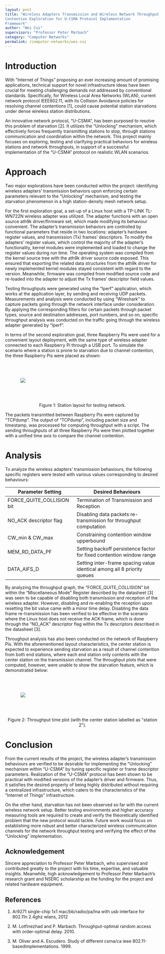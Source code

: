 ```yaml
---
layout: post
title: "Wireless Adapters Transmission and Wireless Network Throughput
Contention Exploration for U-CSMA Protocol Implementation
Framework"
author: "Wei Cui"
supervisors: "Professor Peter Marbach"
category: "Computer Networks"
permalink: /computer-networks/wei-cui
---
```


Introduction
============

With “Internet of Things” proposing an ever increasing amount of
promising applications, technical support for novel infrastructure ideas
have been crucial for meeting challenging demands not addressed by
conventional standards. Specifically, for Wireless Local Area Networks
(WLAN), current network protocol IEEE802.11, with its Collision
Avoidance policies for resolving channel contentions [1], could
cause potential station starvations under dense wireless station
distributions. 

An innovative network protocol, “U-CSMA”, has been
purposed to resolve this problem of starvation [2]. It utilizes
the “Unlocking” mechanism, which effectively forces frequently
transmitting stations to stop, through stations communication and
coordination within the network. This project mainly focuses on
exploring, testing and clarifying practical behaviors for wireless
stations and network throughputs, in support of a successful
implementation of the “U-CSMA” protocol on realistic WLAN scenarios.

Approach 
========

Two major explorations have been conducted within the project:
identifying wireless adapters’ transmission behaviors upon enforcing
certain parameters relevant to the “Unlocking” mechanism, and testing
the starvation phenomenon in a high station-density mesh network setup.

For the first exploration goal, a set-up of a Linux host with a TP-LINK
TL-WN722N wireless adapter was utilized. The adapter functions with an
open source ath9k driver/firmware set, which made modifying its
behaviour convenient. The adapter’s transmission behaviors are
controlled by functional parameters that reside in two locations:
adapter’s hardware register values, and transmission (Tx) frames’
descriptors. To modify the adapters’ register values, which control the
majority of the adapter’s functionality, kernel modules were implemented
and loaded to change the register values during run time. The operating
system was compiled from the kernel source tree with the ath9k driver
source code exposed. This ensured that exporting the related data
structures from the ath9k driver for newly implemented kernel modules
stayed consistent with regard to the version. Meanwhile, firmware was
compiled from modified source code and re-loaded into the adapter to
adjust the Tx frames’ descriptor field values. 

Testing throughputs were
generated using the “Iperf” application, which works at the application
layer, by sending and receiving UDP packets. Measurements and analysis
were conducted by using “Wireshark” to capture packets going through the
network interface under consideration. By applying the corresponding
filters for certain packets through packet types, source and destination
addresses, port numbers, and so on, specific throughput analysis was
conducted on the traffic going through the wireless adapter generated by
“Iperf”. 

In terms of the second exploration goal, three Raspberry Pis
were used for a convenient layout deployment, with the same type of
wireless adapter connected to each Raspberry Pi through a USB port. To
simulate the scenario where a station is prone to starvation due to
channel contention, the three Raspberry Pis were placed as shown:

<img style="margin:50" src="{{ site.baseurl }}/assets/cwei-layout.png"/>

<p style="text-align:center">Figure 1: Station layout for testing network.</p>

The packets transmitted between Raspberry Pis were captured by
“TCPdump”. The output of “TCPdump”, including packet size and timestamp,
was processed for computing throughput with a script. The sending
throughputs of all three Raspberry Pis were then plotted together with a
unified time axis to compare the channel contention.

Analysis
========

To analyze the wireless adapters’ transmission behaviours, the following
specific registers were tested with various values corresponding to
desired behaviours:


| Parameter Setting         | Desired Behaviours                                                      |
|---------------------------|-------------------------------------------------------------------------|
| FORCE_QUITE_COLLISION bit | Termination of Transmission and Reception                               |
| NO_ACK descriptor flag    | Disabling data packets re-transmission for throughput computation       |
| CW_min & CW_max           | Constraining contention window upperbound                               |
| MEM_RD_DATA_PF            | Setting backoff persistence factor for fixed contention window range    |
| DATA_AIFS_D               | Setting inter-frame spacing value identical among all 8 priority queues | 

 
 By analyzing the throughput graph, the “FORCE\_QUITE\_COLLISION” bit
within the “Miscellaneous Mode” Register described by the datasheet
[3] was seen to be capable of disabling both transmission and
reception of the wireless adapter. However, disabling and re-enabling
the reception upon resetting the bit value came with a minor time delay.
Disabling the data frame re-transmission has been verified to be
effective in the scenario where the Linux host does not receive the ACK
frame, which is done through the “NO\_ACK” descriptor flag within the Tx
descriptors described in the datasheet [3]. 

Throughput analysis
has also been conducted on the network of Raspberry Pis. With the
aforementioned layout characteristics, the center station is expected to
experience sending starvation as a result of channel contention from
both end stations, where each end station only contents with the center
station on the transmission channel. The throughput plots that were
computed, however, were unable to show the starvation feature, which is
demonstrated below:

<img style="margin:50" src="{{ site.baseurl }}/assets/cwei-throughput.png"/>

<p style="text-align:center">Figure 2: Throughput time plot (with the center station labelled as "station 2").</p>


Conclusion
==========

From the current results of the project, the wireless adapter’s
transmission behaviours are verified to be desirable for implementing
the “Unlocking” mechanism within “U-CSMA” by tuning specific register or
frame descriptor parameters. Realization of the “U-CSMA” protocol has
been shown to be practical with modified versions of the adapter’s
driver and firmware. Thus, it satisfies the desired property of being
highly distributed without requiring a centralized infrastructure, which
caters to the characteristics of the “Internet of Things”
infrastructure. 

On the other hand, starvation has not been observed so
far with the current wireless network setup. Better testing environments
and higher accuracy measuring tools are required to create and verify
the theoretically identified problem that the new protocol would tackle.
Future work would focus on establishing more robust and better
characterized wireless communication channels for the network throughput
testing and verifying the effect of the “Unlocking” implementation.


Acknowledgement
----

Sincere appreciation to Professor Peter Marbach, who supervised and
contributed greatly to the project with his time, expertise, and
valuable insights. Meanwhile, high acknowledgement to Professor Peter
Marbach’s research grant and NSERC scholarship as the funding for the
project and related hardware equipment.

References
---------

1. Ar9271 single-chip 1x1 mac/bb/radio/pa/lna with usb interface for 802.11n 2.4ghz wlans, 2012

2. M. Lotfinezhad and P. Marbach. Throughput-optimal random access with order-optimal delay. 2010.

3. M.  Oliver  and  A.  Escudero.    Study  of  different  csma/ca  ieee  802.11-basedimplementations. 1999.

